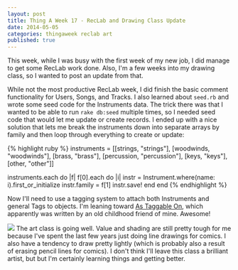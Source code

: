 ```yaml
---
layout: post
title: Thing A Week 17 - RecLab and Drawing Class Update
date: 2014-05-05
categories: thingaweek reclab art
published: true
---
```


This week, while I was busy with the first week of my new job, I did manage to get some RecLab work done. Also, I'm a few weeks into my drawing class, so I wanted to post an update from that.

While not the most productive RecLab week, I did finish the basic comment functionality for Users, Songs, and Tracks. I also learned about `seed.rb` and wrote some seed code for the Instruments data. The trick there was that I wanted to be able to run `rake db:seed` multiple times, so I needed seed code that would let me update or create records. I ended up with a nice solution that lets me break the instruments down into separate arrays by family and then loop through everything to create or update:

{% highlight ruby %}
instruments = [[strings, "strings"], [woodwinds, "woodwinds"], [brass, "brass"], [percussion, "percussion"], [keys, "keys"], [other, "other"]]

instruments.each do |f|
  f[0].each do |i|
    instr = Instrument.where(name: i).first_or_initialize
    instr.family = f[1]
    instr.save!
  end
end
{% endhighlight %}

Now I'll need to use a tagging system to attach both Instruments and general Tags to objects. I'm leaning toward [As Taggable On](https://github.com/mbleigh/acts-as-taggable-on), which apparently was written by an old childhood friend of mine. Awesome!

<img src="../blog_media/drawing02.jpg" class="inline_right" />
The art class is going well. Value and shading are still pretty tough for me because I've spent the last few years just doing line drawings for comics. I also have a tendency to draw pretty lightly (which is probably also a result of erasing pencil lines for comics). I don't think I'll leave this class a brilliant artist, but but I'm certainly learning things and getting better.